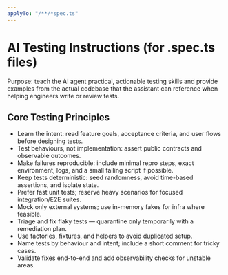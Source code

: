 ```yaml
---
applyTo: "/**/*spec.ts"
---
```


# AI Testing Instructions (for .spec.ts files)

Purpose: teach the AI agent practical, actionable testing skills and provide examples from the actual codebase that the assistant can reference when helping engineers write or review tests.

## Core Testing Principles

- Learn the intent: read feature goals, acceptance criteria, and user flows before designing tests.
- Test behaviours, not implementation: assert public contracts and observable outcomes.
- Make failures reproducible: include minimal repro steps, exact environment, logs, and a small failing script if possible.
- Keep tests deterministic: seed randomness, avoid time-based assertions, and isolate state.
- Prefer fast unit tests; reserve heavy scenarios for focused integration/E2E suites.
- Mock only external systems; use in-memory fakes for infra where feasible.
- Triage and fix flaky tests — quarantine only temporarily with a remediation plan.
- Use factories, fixtures, and helpers to avoid duplicated setup.
- Name tests by behaviour and intent; include a short comment for tricky cases.
- Validate fixes end-to-end and add observability checks for unstable areas.
